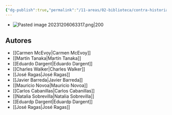 ```yaml
---
{"dg-publish":true,"permalink":"/11-areas/02-biblioteca/contra-historia-del-peru/","noteIcon":""}
---
```


- ![Pasted image 20231206063317.png|200](/img/user/10%20Entrada%20%F0%9F%9B%92/%F0%9F%92%BE%20Adjuntos/Pasted%20image%2020231206063317.png)
## Autores
- [[Carmen McEvoy\|Carmen McEvoy]]
- [[Martín Tanaka\|Martín Tanaka]]
- [[Eduardo Dargent\|Eduardo Dargent]]
- [[Charles Walker\|Charles Walker]]
- [[José Ragas\|José Ragas]]
- [[Javier Barreda\|Javier Barreda]]
- [[Mauricio Novoa\|Mauricio Novoa]]
- [[Carlos Cabanillas\|Carlos Cabanillas]]
- [[Natalia Sobrevilla\|Natalia Sobrevilla]]
- [[Eduardp Dargent\|Eduardp Dargent]]
- [[José Ragas\|José Ragas]]